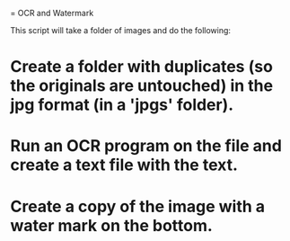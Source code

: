 = OCR and Watermark

This script will take a folder of images and do the following:

# Create a folder with duplicates (so the originals are untouched) in the jpg format (in a 'jpgs' folder).
# Run an OCR program on the file and create a text file with the text.
# Create a copy of the image with a water mark on the bottom.

